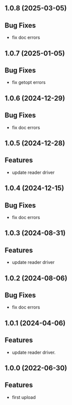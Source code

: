 ## 1.0.8 (2025-03-05)

## Bug Fixes

- fix doc errors

## 1.0.7 (2025-01-05)

## Bug Fixes

- fix getopt errors

## 1.0.6 (2024-12-29)

## Bug Fixes

- fix doc errors

## 1.0.5 (2024-12-28)

## Features

- update reader driver

## 1.0.4 (2024-12-15)

## Bug Fixes

- fix doc errors

## 1.0.3 (2024-08-31)

## Features

- update reader driver

## 1.0.2 (2024-08-06)

## Bug Fixes

- fix doc errors

## 1.0.1 (2024-04-06)

## Features

- update reader driver.

## 1.0.0 (2022-06-30)

## Features

- first upload
